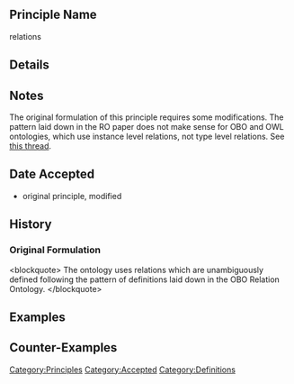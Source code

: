 Principle Name
--------------

relations

Details
-------

Notes
-----

The original formulation of this principle requires some modifications.
The pattern laid down in the RO paper does not make sense for OBO and
OWL ontologies, which use instance level relations, not type level
relations. See [this
thread](http://groups.google.com/group/obo-relations/browse_thread/thread/29fc616eb570f7dc/fc0647f190b5f178).

Date Accepted
-------------

-   original principle, modified

History
-------

### Original Formulation

\<blockquote\> The ontology uses relations which are unambiguously
defined following the pattern of definitions laid down in the OBO
Relation Ontology. \</blockquote\>

Examples
--------

Counter-Examples
----------------

<Category:Principles> <Category:Accepted> <Category:Definitions>
